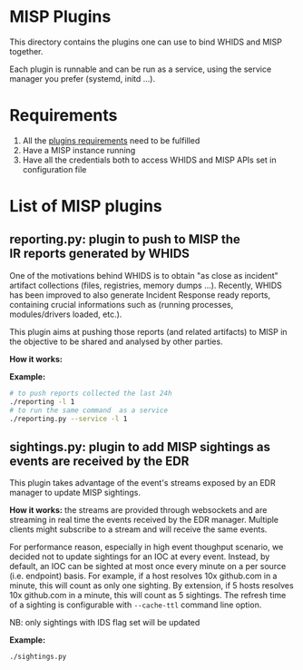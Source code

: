 # MISP Plugins

This directory contains the plugins one can use to bind
WHIDS and MISP together.

Each plugin is runnable and can be run as a service, using
the service manager you prefer (systemd, initd ...).

# Requirements

 1. All the [plugins requirements](../) need to be fulfilled 
 2. Have a MISP instance running
 3. Have all the credentials both to access WHIDS and MISP APIs set in configuration file

# List of MISP plugins

## reporting.py: plugin to push to MISP the IR reports generated by WHIDS

One of the motivations behind WHIDS is to obtain "as close as incident" 
artifact collections (files, registries, memory dumps ...). Recently, WHIDS
has been improved to also generate Incident Response ready reports, containing
crucial informations such as (running processes, modules/drivers loaded, etc.).

This plugin aims at pushing those reports (and related artifacts) to MISP in the
objective to be shared and analysed by other parties.

**How it works:**

**Example:**
```bash
# to push reports collected the last 24h
./reporting -l 1
# to run the same command  as a service
./reporting.py --service -l 1
```

## sightings.py: plugin to add MISP sightings as events are received by the EDR

This plugin takes advantage of the event's streams exposed by an EDR manager to
update MISP sightings.

**How it works:** the streams are provided through websockets and are streaming in real
time the events received by the EDR manager. Multiple clients might subscribe to a stream
and will receive the same events.

For performance reason, especially in high event thoughput scenario, we decided not to update
sightings for an IOC at every event. Instead, by default, an IOC can be sighted at most once
every minute on a per source (i.e. endpoint) basis. For example, if a host resolves 10x github.com
in a minute, this will count as only one sighting. By extension, if 5 hosts resolves 10x github.com
in a minute, this will count as 5 sightings. The refresh time of a sighting is configurable 
with `--cache-ttl` command line option.

NB: only sightings with IDS flag set will be updated

**Example:**

```bash
./sightings.py
```

